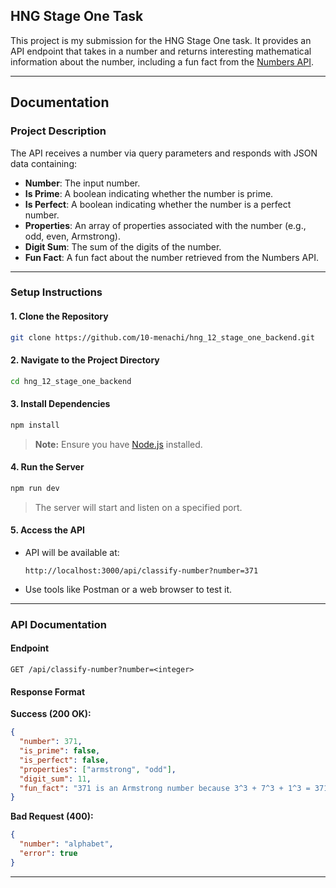 ## HNG Stage One Task

This project is my submission for the HNG Stage One task. It provides an API endpoint that takes in a number and returns interesting mathematical information about the number, including a fun fact from the [Numbers API](http://numbersapi.com/).

---

## Documentation

### Project Description

The API receives a number via query parameters and responds with JSON data containing:

- **Number**: The input number.
- **Is Prime**: A boolean indicating whether the number is prime.
- **Is Perfect**: A boolean indicating whether the number is a perfect number.
- **Properties**: An array of properties associated with the number (e.g., odd, even, Armstrong).
- **Digit Sum**: The sum of the digits of the number.
- **Fun Fact**: A fun fact about the number retrieved from the Numbers API.

---

### Setup Instructions

#### 1. Clone the Repository

```bash
git clone https://github.com/10-menachi/hng_12_stage_one_backend.git
```

#### 2. Navigate to the Project Directory

```bash
cd hng_12_stage_one_backend
```

#### 3. Install Dependencies

```bash
npm install
```

> **Note:** Ensure you have [Node.js](https://nodejs.org/en/download) installed.

#### 4. Run the Server

```bash
npm run dev
```

> The server will start and listen on a specified port.

#### 5. Access the API

- API will be available at:
  ```
  http://localhost:3000/api/classify-number?number=371
  ```
- Use tools like Postman or a web browser to test it.

---

### API Documentation

#### Endpoint

```
GET /api/classify-number?number=<integer>
```

#### Response Format

**Success (200 OK):**

```json
{
  "number": 371,
  "is_prime": false,
  "is_perfect": false,
  "properties": ["armstrong", "odd"],
  "digit_sum": 11,
  "fun_fact": "371 is an Armstrong number because 3^3 + 7^3 + 1^3 = 371"
}
```

**Bad Request (400):**

```json
{
  "number": "alphabet",
  "error": true
}
```

---
